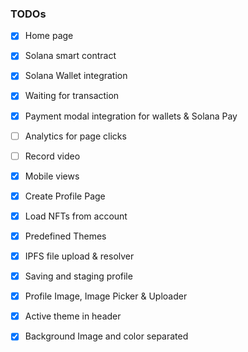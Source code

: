 ### TODOs

- [x] Home page
- [x] Solana smart contract
- [x] Solana Wallet integration
- [x] Waiting for transaction
- [x] Payment modal integration for wallets & Solana Pay
- [ ] Analytics for page clicks
- [ ] Record video
- [x] Mobile views
- [x] Create Profile Page
- [x] Load NFTs from account

- [x] Predefined Themes
- [x] IPFS file upload & resolver
- [x] Saving and staging profile
- [x] Profile Image, Image Picker & Uploader
- [x] Active theme in header
- [x] Background Image and color separated
